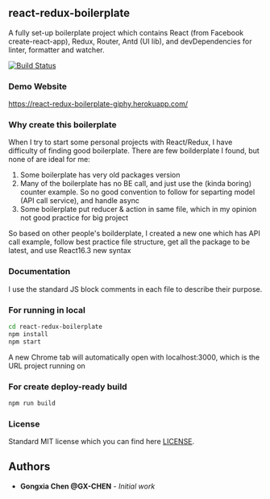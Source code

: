 ## react-redux-boilerplate

A fully set-up boilerplate project which contains React (from Facebook create-react-app), Redux, Router, Antd (UI lib), and devDependencies for linter, formatter and watcher.

[![Build Status](https://travis-ci.com/GX-CHEN/react-redux-boilerplate.svg?branch=master)](https://travis-ci.com/GX-CHEN/react-redux-boilerplate)

### Demo Website

https://react-redux-boilerplate-giphy.herokuapp.com/

### Why create this boilerplate

When I try to start some personal projects with React/Redux, I have difficulty of finding good boilerplate. There are few boilderplate I found, but none of are ideal for me:

1.  Some boilerplate has very old packages version
2.  Many of the boilerplate has no BE call, and just use the (kinda boring) counter example. So no good convention to follow for separting model (API call service), and handle async
3.  Some boilerplate put reducer & action in same file, which in my opinion not good practice for big project

So based on other people's boilderplate, I created a new one which has API call example, follow best practice file structure, get all the package to be latest, and use React16.3 new syntax

### Documentation

I use the standard JS block comments in each file to describe their purpose.

### For running in local

```bash
cd react-redux-boilerplate
npm install
npm start
```

A new Chrome tab will automatically open with localhost:3000, which is the URL project running on

### For create deploy-ready build

```bash
npm run build
```

### License

Standard MIT license which you can find here [LICENSE](./LICENSE).

## Authors

- **Gongxia Chen @GX-CHEN** - _Initial work_
